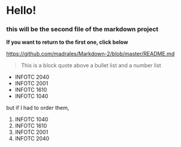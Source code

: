# Hello!
###
### this will be the second file of the markdown project

**If you want to return to the first one, click below**

<https://github.com/madrales/Markdown-2/blob/master/README.md>
> This is a block quote above a bullet list and a number list

* INFOTC 2040
* INFOTC 2001
* INFOTC 1610
* INFOTC 1040

but if I had to order them,

1. INFOTC 1040
2. INFOTC 1610
3. INFOTC 2001
4. INFOTC 2040




